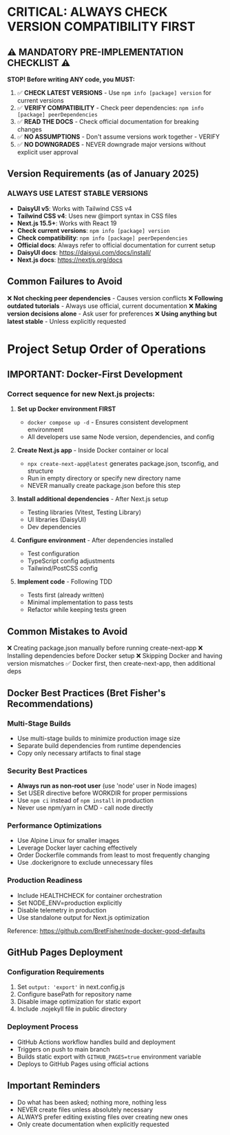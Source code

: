 # CRITICAL: ALWAYS CHECK VERSION COMPATIBILITY FIRST

## ⚠️ MANDATORY PRE-IMPLEMENTATION CHECKLIST ⚠️
**STOP! Before writing ANY code, you MUST:**
1. ✅ **CHECK LATEST VERSIONS** - Use `npm info [package] version` for current versions
2. ✅ **VERIFY COMPATIBILITY** - Check peer dependencies: `npm info [package] peerDependencies`
3. ✅ **READ THE DOCS** - Check official documentation for breaking changes
4. ✅ **NO ASSUMPTIONS** - Don't assume versions work together - VERIFY
5. ✅ **NO DOWNGRADES** - NEVER downgrade major versions without explicit user approval

## Version Requirements (as of January 2025)
### ALWAYS USE LATEST STABLE VERSIONS
- **DaisyUI v5**: Works with Tailwind CSS v4
- **Tailwind CSS v4**: Uses new @import syntax in CSS files
- **Next.js 15.5+**: Works with React 19
- **Check current versions**: `npm info [package] version`
- **Check compatibility**: `npm info [package] peerDependencies`
- **Official docs**: Always refer to official documentation for current setup
- **DaisyUI docs**: https://daisyui.com/docs/install/
- **Next.js docs**: https://nextjs.org/docs

## Common Failures to Avoid
❌ **Not checking peer dependencies** - Causes version conflicts
❌ **Following outdated tutorials** - Always use official, current documentation
❌ **Making version decisions alone** - Ask user for preferences
❌ **Using anything but latest stable** - Unless explicitly requested

# Project Setup Order of Operations

## IMPORTANT: Docker-First Development

### Correct sequence for new Next.js projects:

1. **Set up Docker environment FIRST**
   - `docker compose up -d` - Ensures consistent development environment
   - All developers use same Node version, dependencies, and config

2. **Create Next.js app** - Inside Docker container or local
   - `npx create-next-app@latest` generates package.json, tsconfig, and structure
   - Run in empty directory or specify new directory name
   - NEVER manually create package.json before this step

3. **Install additional dependencies** - After Next.js setup
   - Testing libraries (Vitest, Testing Library)
   - UI libraries (DaisyUI)
   - Dev dependencies

4. **Configure environment** - After dependencies installed
   - Test configuration
   - TypeScript config adjustments
   - Tailwind/PostCSS config

5. **Implement code** - Following TDD
   - Tests first (already written)
   - Minimal implementation to pass tests
   - Refactor while keeping tests green

## Common Mistakes to Avoid
❌ Creating package.json manually before running create-next-app
❌ Installing dependencies before Docker setup
❌ Skipping Docker and having version mismatches
✅ Docker first, then create-next-app, then additional deps

## Docker Best Practices (Bret Fisher's Recommendations)

### Multi-Stage Builds
- Use multi-stage builds to minimize production image size
- Separate build dependencies from runtime dependencies
- Copy only necessary artifacts to final stage

### Security Best Practices
- **Always run as non-root user** (use 'node' user in Node images)
- Set USER directive before WORKDIR for proper permissions
- Use `npm ci` instead of `npm install` in production
- Never use npm/yarn in CMD - call node directly

### Performance Optimizations
- Use Alpine Linux for smaller images
- Leverage Docker layer caching effectively
- Order Dockerfile commands from least to most frequently changing
- Use .dockerignore to exclude unnecessary files

### Production Readiness
- Include HEALTHCHECK for container orchestration
- Set NODE_ENV=production explicitly
- Disable telemetry in production
- Use standalone output for Next.js optimization

Reference: https://github.com/BretFisher/node-docker-good-defaults

## GitHub Pages Deployment

### Configuration Requirements
1. Set `output: 'export'` in next.config.js
2. Configure basePath for repository name
3. Disable image optimization for static export
4. Include .nojekyll file in public directory

### Deployment Process
- GitHub Actions workflow handles build and deployment
- Triggers on push to main branch
- Builds static export with `GITHUB_PAGES=true` environment variable
- Deploys to GitHub Pages using official actions

## Important Reminders
- Do what has been asked; nothing more, nothing less
- NEVER create files unless absolutely necessary
- ALWAYS prefer editing existing files over creating new ones
- Only create documentation when explicitly requested